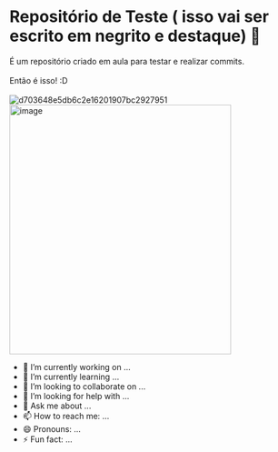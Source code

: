 # Repositório de Teste ( isso vai ser escrito em negrito e destaque) 👋

 É um repositório criado em aula para testar e realizar commits.<br><br>
Então é isso! :D<br><br>
![d703648e5db6c2e16201907bc2927951](https://github.com/user-attachments/assets/4db2d953-a56d-4a49-a80f-3c76a23cfcd7)
<img width="390" height="439" alt="image" src="https://github.com/user-attachments/assets/b8f136e8-04bd-4cad-a6e9-c7cad214f9fc" />


- 🔭 I’m currently working on ...
- 🌱 I’m currently learning ...
- 👯 I’m looking to collaborate on ...
- 🤔 I’m looking for help with ...
- 💬 Ask me about ...
- 📫 How to reach me: ...
- 😄 Pronouns: ...
- ⚡ Fun fact: ...



